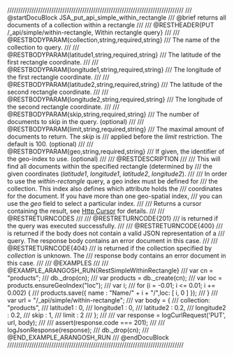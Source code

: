 ////////////////////////////////////////////////////////////////////////////////
/// @startDocuBlock JSA_put_api_simple_within_rectangle
/// @brief returns all documents of a collection within a rectangle
///
/// @RESTHEADER{PUT /_api/simple/within-rectangle, Within rectangle query}
///
/// @RESTBODYPARAM{collection,string,required,string}
/// The name of the collection to query.
///
/// @RESTBODYPARAM{latitude1,string,required,string}
/// The latitude of the first rectangle coordinate.
///
/// @RESTBODYPARAM{longitude1,string,required,string}
/// The longitude of the first rectangle coordinate.
///
/// @RESTBODYPARAM{latitude2,string,required,string}
/// The latitude of the second rectangle coordinate.
///
/// @RESTBODYPARAM{longitude2,string,required,string}
/// The longitude of the second rectangle coordinate.
///
/// @RESTBODYPARAM{skip,string,required,string}
/// The number of documents to skip in the query. (optional)
///
/// @RESTBODYPARAM{limit,string,required,string}
/// The maximal amount of documents to return. The *skip* is
/// applied before the *limit* restriction. The default is 100. (optional)
///
/// @RESTBODYPARAM{geo,string,required,string}
/// If given, the identifier of the geo-index to use. (optional)
///
/// @RESTDESCRIPTION
///
/// This will find all documents within the specified rectangle (determined by
/// the given coordinates (*latitude1*, *longitude1*, *latitude2*, *longitude2*). 
///
/// In order to use the *within-rectangle* query, a geo index must be defined for
/// the collection. This index also defines which attribute holds the
/// coordinates for the document.  If you have more than one geo-spatial index,
/// you can use the *geo* field to select a particular index.
///
/// Returns a cursor containing the result, see [Http Cursor](../HttpAqlQueryCursor/README.md) for details.
///
/// @RESTRETURNCODES
///
/// @RESTRETURNCODE{201}
/// is returned if the query was executed successfully.
///
/// @RESTRETURNCODE{400}
/// is returned if the body does not contain a valid JSON representation of a
/// query. The response body contains an error document in this case.
///
/// @RESTRETURNCODE{404}
/// is returned if the collection specified by *collection* is unknown.  The
/// response body contains an error document in this case.
///
/// @EXAMPLES
///
/// @EXAMPLE_ARANGOSH_RUN{RestSimpleWithinRectangle}
///     var cn = "products";
///     db._drop(cn);
///     var products = db._create(cn);
///     var loc = products.ensureGeoIndex("loc");
///     var i;
///     for (i = -0.01;  i <= 0.01;  i += 0.002) {
///       products.save({ name : "Name/" + i + "/",loc: [ i, 0 ] });
///     }
///     var url = "/_api/simple/within-rectangle";
///     var body = {
///       collection: "products", 
///       latitude1 : 0,
///       longitude1 : 0,
///       latitude2 : 0.2,
///       longitude2 : 0.2,
///       skip : 1,
///       limit : 2
///     };
///
///     var response = logCurlRequest('PUT', url, body);
///
///     assert(response.code === 201);
///
///     logJsonResponse(response);
///     db._drop(cn);
/// @END_EXAMPLE_ARANGOSH_RUN
/// @endDocuBlock
////////////////////////////////////////////////////////////////////////////////